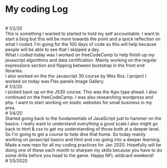 # My coding Log
<br>
# 1/2/20
<br>
This is something I wanted to started to hold my self accountable. I want to start a blog but this will be more towards the point and a quick reflection on what I coded. I'm going for the 100 days of code so this will help because people will be able to see that I skipped a day.
<br>
What I coded today was I worked on freeCodeCamp to help finish up my javascript algorithms and data certification. Mainly working on the regular expressions section and flipping between bootstrap in the front end libraries.
<br> 
I also worked on the the Javascript 30 course by Wes Bos. I project I worked on today was Flex panels Image Gallery. 
<br>
# 1/3/20
<br>
I picked back up on the JS30 course. This was the Ajax type ahead. I also continued on the freeCodeCamp. I was also researching wordpress and php. I want to start working on stadic websites for small business in my area. 
<br>
# 1/4/20
<br> 
Started going back to the fundamentals of JavaScript just to hammer on the basics. I really want to understand everything a good scale.I also might go back to html & css to get my understanding of those both at a deeper level. So I'm going to get a course to help dive that home. So today mainly working on javascript basics and html and css going into a deeper learning. Made a new repo for all my coding practices for Jan 2020. Hopefully will be doing one of these each month to sharpen my skills because you have to do some drills before you head to the game. Happy NFL wildcard weekend!
<br>
# 1/5/2020
<br>
